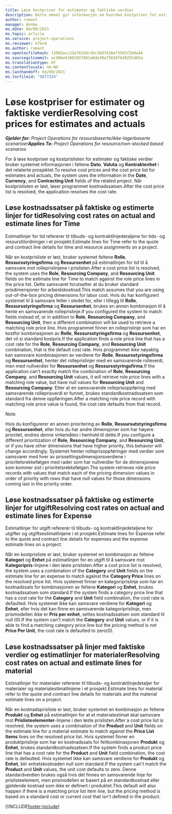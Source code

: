 ```yaml
---
title: Løse kostpriser for estimater og faktiske verdier
description: Dette emnet gir informasjon om hvordan kostpriser for estimater og faktiske beløp løses.
author: rumant
manager: Annbe
ms.date: 04/09/2021
ms.topic: article
ms.service: project-operations
ms.reviewer: kfend
ms.author: rumant
ms.openlocfilehash: 13903acc22e765ddc5bc1b87428ef3565f2b0a44
ms.sourcegitcommit: ac90be6106592f883a0de39a75836fb40255d65a
ms.translationtype: HT
ms.contentlocale: nb-NO
ms.lasthandoff: 04/09/2021
ms.locfileid: "5877324"
---
```

# <a name="resolving-cost-prices-for-estimates-and-actuals"></a><span data-ttu-id="e5758-103">Løse kostpriser for estimater og faktiske verdier</span><span class="sxs-lookup"><span data-stu-id="e5758-103">Resolving cost prices for estimates and actuals</span></span>

<span data-ttu-id="e5758-104">_**Gjelder for:** Project Operations for ressursbaserte/ikke-lagerbaserte scenarioer_</span><span class="sxs-lookup"><span data-stu-id="e5758-104">_**Applies To:** Project Operations for resource/non-stocked based scenarios_</span></span>

<span data-ttu-id="e5758-105">For å løse kostpriser og kostprislisten for estimater og faktiske verdier bruker systemet informasjonen i feltene **Dato**, **Valuta** og **Kontraktenhet** i det relaterte prosjektet.</span><span class="sxs-lookup"><span data-stu-id="e5758-105">To resolve cost prices and the cost price list for estimates and actuals, the system uses the information in the **Date**, **Currency**, and **Contracting Unit** fields of the related project.</span></span> <span data-ttu-id="e5758-106">Når kostprislisten er løst, løser programmet kostnadssatsen.</span><span class="sxs-lookup"><span data-stu-id="e5758-106">After the cost price list is resolved, the application resolves the cost rate.</span></span>

## <a name="resolving-cost-rates-on-actual-and-estimate-lines-for-time"></a><span data-ttu-id="e5758-107">Løse kostnadssatser på faktiske og estimerte linjer for tid</span><span class="sxs-lookup"><span data-stu-id="e5758-107">Resolving cost rates on actual and estimate lines for Time</span></span>

<span data-ttu-id="e5758-108">Estimatlinjer for tid refererer til tilbuds- og kontraktlinjedetaljene for tids- og ressurstilordninger i et prosjekt.</span><span class="sxs-lookup"><span data-stu-id="e5758-108">Estimate lines for Time refer to the quote and contract line details for time and resource assignments on a project.</span></span>

<span data-ttu-id="e5758-109">Når en kostprisliste er løst, bruker systemet feltene **Rolle**, **Ressursstyringsfirma** og **Ressursenhet** på estimatlinjen for tid til å samsvare mot rolleprislinjene i prislisten.</span><span class="sxs-lookup"><span data-stu-id="e5758-109">After a cost price list is resolved, the system uses the **Role**, **Resourcing Company**, and **Resourcing Unit** fields on the estimate line for Time to match against the role price lines in the price list.</span></span> <span data-ttu-id="e5758-110">Dette samsvaret forutsetter at du bruker standard prisdimensjoner for arbeidskostnad.</span><span class="sxs-lookup"><span data-stu-id="e5758-110">This match assumes that you are using out-of-the-box pricing dimensions for labor cost.</span></span> <span data-ttu-id="e5758-111">Hvis du har konfigurert systemet til å samsvare felter i stedet for, eller i tillegg til **Rolle**, **Ressursstyringsfirma** og **Ressursenhet**, brukes en annen kombinasjon til å hente en samsvarende rolleprislinje.</span><span class="sxs-lookup"><span data-stu-id="e5758-111">If you configured the system to match fields instead of, or in addition to **Role**, **Resourcing Company**, and **Resourcing Unit**, then a different combination will be used to retrieve a matching role price line.</span></span> <span data-ttu-id="e5758-112">Hvis programmet finner en rolleprislinje som har en kostfor kombinasjonen av **Rolle**, **Ressursstyringsfirma** og **Ressursenhet**, det vil si standard kostpris.</span><span class="sxs-lookup"><span data-stu-id="e5758-112">If the application finds a role price line that has a cost rate for the **Role**, **Resourcing Company**, and **Resourcing Unit** combination, that is the default cost rate.</span></span> <span data-ttu-id="e5758-113">Hvis programmet ikke nøyaktig kan samsvare kombinasjonen av verdiene for **Rolle**, **Ressursstyringsfirma** og **Ressursenhet**, henter det rolleprislinjer med en samsvarende rolleverdi, men med nullverdier for **Ressursenhet** og **Ressursstyringsfirma**.</span><span class="sxs-lookup"><span data-stu-id="e5758-113">If the application can't exactly match the combination of **Role**, **Resourcing Company**, and **Resourcing Unit** values, it will retrieve role price lines with a matching role value, but have null values for **Resourcing Unit** and **Resourcing Company**.</span></span> <span data-ttu-id="e5758-114">Etter at en samsvarende rolleprisoppføring med samsvarende rolleprisverdi er funnet, brukes standardkostnadssatsen som standard fra denne oppføringen.</span><span class="sxs-lookup"><span data-stu-id="e5758-114">After a matching role price record with matching role price value is found, the cost rate defaults from that record.</span></span> 

> [!NOTE]
> <span data-ttu-id="e5758-115">Hvis du konfigurerer en annen prioritering av **Rolle**, **Ressursutstyringsfirma** og **Ressursenhet**, eller hvis du har andre dimensjoner som har høyere prioritet, endres denne virkemåten i henhold til dette.</span><span class="sxs-lookup"><span data-stu-id="e5758-115">If you configure a different prioritization of **Role**, **Resourcing Company**, and **Resourcing Unit**, or if you have other dimensions that have higher priority, this behavior will change accordingly.</span></span> <span data-ttu-id="e5758-116">Systemet henter rolleprisoppføringer med verdier som samsvarer med hver av prissettingsdimensjonsverdiene i prioritetsrekkefølgen med rader som har nullverdier for de dimensjonene som kommer sist i prioritetsrekkefølgen.</span><span class="sxs-lookup"><span data-stu-id="e5758-116">The system retrieves role price records with values that match each of the pricing dimension values in order of priority with rows that have null values for those dimensions coming last in the priority order.</span></span>

## <a name="resolving-cost-rates-on-actual-and-estimate-lines-for-expense"></a><span data-ttu-id="e5758-117">Løse kostnadssatser på faktiske og estimerte linjer for utgift</span><span class="sxs-lookup"><span data-stu-id="e5758-117">Resolving cost rates on actual and estimate lines for Expense</span></span>

<span data-ttu-id="e5758-118">Estimatlinjer for utgift refererer til tilbuds- og kontraktlinjedetaljene for utgifter og utgiftsestimatlinjene i et prosjekt.</span><span class="sxs-lookup"><span data-stu-id="e5758-118">Estimate lines for Expense refer to the quote and contract line details for expenses and the expense estimate lines on a project.</span></span>

<span data-ttu-id="e5758-119">Når en kostprisliste er løst, bruker systemet en kombinasjon av feltene **Kategori** og **Enhet** på estimatlinjen for en utgift til å samsvare mot **Kategoripris**-linjene i den løste prislisten.</span><span class="sxs-lookup"><span data-stu-id="e5758-119">After a cost price list is resolved, the system uses a combination of the **Category** and **Unit** fields on the estimate line for an expense to match against the **Category Price** lines on the resolved price list.</span></span> <span data-ttu-id="e5758-120">Hvis systemet finner en kategoriprislinje som har en kostnadssats for kombinasjonen av feltene **Kategori** og **Enhet**, brukes kostnadssatsen som standard.</span><span class="sxs-lookup"><span data-stu-id="e5758-120">If the system finds a category price line that has a cost rate for the **Category** and **Unit** field combination, the cost rate is defaulted.</span></span> <span data-ttu-id="e5758-121">Hvis systemet ikke kan samsvare verdiene for **Kategori** og **Enhet**, eller hvis det kan finne en samsvarende kategoriprislinje, men prismodellen ikke er **Pris per enhet**, settes kostnadssatsen som standard til null (0).</span><span class="sxs-lookup"><span data-stu-id="e5758-121">If the system can't match the **Category** and **Unit** values, or if it is able to find a matching category price line but the pricing method is not **Price Per Unit**, the cost rate is defaulted to zero(0).</span></span>

## <a name="resolving-cost-rates-on-actual-and-estimate-lines-for-material"></a><span data-ttu-id="e5758-122">Løse kostnadssatser på linjer med faktiske verdier og estimatlinjer for materialer</span><span class="sxs-lookup"><span data-stu-id="e5758-122">Resolving cost rates on actual and estimate lines for material</span></span>

<span data-ttu-id="e5758-123">Estimatlinjer for materialer refererer til tilbuds- og kontraktlinjedetaljer for materialer og materialestimatlinjene i et prosjekt.</span><span class="sxs-lookup"><span data-stu-id="e5758-123">Estimate lines for material refer to the quote and contract line details for materials and the material estimate lines on a project.</span></span>

<span data-ttu-id="e5758-124">Når en kostnadsprisliste er løst, bruker systemet en kombinasjon av feltene **Produkt** og **Enhet** på estimatlinjen for at et materialestimat skal samsvare mot **Prislisteelementer**-linjene i den løste prislisten.</span><span class="sxs-lookup"><span data-stu-id="e5758-124">After a cost price list is resolved, the system uses a combination of the **Product** and **Unit** fields on the estimate line for a material estimate to match against the **Price List Items** lines on the resolved price list.</span></span> <span data-ttu-id="e5758-125">Hvis systemet finner en produktprislinje som har en kostnadssats for feltkombinasjonen **Produkt** og **Enhet**, brukes standardkostnadssatsen.</span><span class="sxs-lookup"><span data-stu-id="e5758-125">If the system finds a product price line that has a cost rate for the **Product** and **Unit** field combination, the cost rate is defaulted.</span></span> <span data-ttu-id="e5758-126">Hvis systemet ikke kan samsvare verdiene for **Produkt** og **Enhet**, blir enhetskostnaden null som standard.</span><span class="sxs-lookup"><span data-stu-id="e5758-126">If the system can't match the **Product** and **Unit** values, the unit cost defaults to zero.</span></span> <span data-ttu-id="e5758-127">Denne standardverdien brukes også hvis det finnes en samsvarende linje for prislisteelement, men prismodellen er basert på en standardkostnad eller gjeldende kostnad som ikke er definert i produktet.</span><span class="sxs-lookup"><span data-stu-id="e5758-127">This default will also happen if there is a matching price list item line, but the pricing method is based on a standard cost or current cost that isn't defined in the product.</span></span>

[!INCLUDE[footer-include](../includes/footer-banner.md)]
